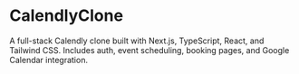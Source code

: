 # CalendlyClone
A full-stack Calendly clone built with Next.js, TypeScript, React, and Tailwind CSS. Includes auth, event scheduling, booking pages, and Google Calendar integration.
